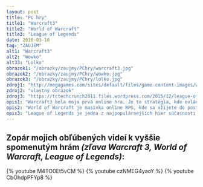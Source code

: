 ```yaml
---
layout: post
title: "PC hry"
title1: "Warcraft3"
title2: "World of Warcraft"
title3: "League of Legends"
date: 2016-03-10
tag: "ZAUJEM"
alt1: "Warcraft3"
alt2: "Wowko"
alt33: "Lolko"
obrazok1: "/obrazky/zaujmy/PChry/warcraft3.jpg"
obrazok2: "/obrazky/zaujmy/PChry/wowko.jpg"
obrazok3: "/obrazky/zaujmy/PChry/lolko.jpg"
zdroj1: "http://megagames.com/sites/default/files/game-content-images/wc3ftp11_5.jpg"
zdroj2: "vlastný obrázok"
zdroj3: "https://tctechcrunch2011.files.wordpress.com/2015/12/league-of-legends.png"
opis1: "Warcraft3 bola moja prvá online hra. Je to stratégia, kde ovládate jednu z rás a snažíte sa zničiť súperovu základňu."
opis2: "World of Warcraft je masívka online RPG, kde sa vžijete do postavy bojovníka alebo mága s cielom zničiť zlé sily. Bojujete aj medzi sebou v player vs player combate."
opis3: "League of Legends je jedna z najpopulárnejších hier súčasnosti. Hráči si zvolia hrdinu, a 5 vs 5 bojujú v aréne. Cieľom je zničiť nepriateľský hrad."
---
```


## Zopár mojich obľúbených videí k vyššie spomenutým hrám *(zľava Warcraft 3, World of Warcraft, League of Legends)*:

{% youtube M4TO0Et5vCM %} {% youtube czNMEG4yaoY %} {% youtube CbOhdpPFYp8 %}